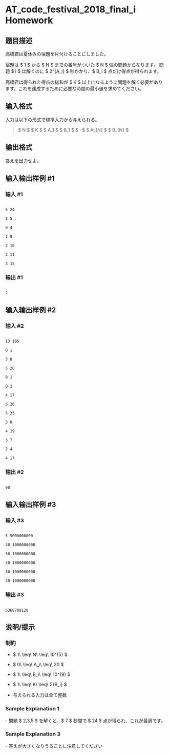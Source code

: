 # AT_code_festival_2018_final_i Homework

## 题目描述

[problemUrl]: https://atcoder.jp/contests/code-festival-2018-final/tasks/code_festival_2018_final_i

高橋君は夏休みの宿題を片付けることにしました。

宿題は $ 1 $ から $ N $ までの番号がついた $ N $ 個の問題からなります。 問題 $ i $ は解くのに $ 2^{A_i} $ 秒かかり、$ B_i $ 点だけ得点が得られます。

高橋君は得られた得点の総和が $ K $ 以上になるように問題を解く必要があります。これを達成するために必要な時間の最小値を求めてください。

## 输入格式

入力は以下の形式で標準入力から与えられる。

> $ N $ $ K $ $ A_1 $ $ B_1 $ $ : $ $ A_{N} $ $ B_{N} $

## 输出格式

答えを出力せよ。

## 输入输出样例 #1

### 输入 #1

```
6 24
1 5
0 4
1 9
2 10
2 11
3 15
```

### 输出 #1

```
7
```

## 输入输出样例 #2

### 输入 #2

```
13 105
0 1
3 8
5 28
0 1
0 2
4 17
5 26
5 33
3 8
4 19
3 7
2 4
4 17
```

### 输出 #2

```
98
```

## 输入输出样例 #3

### 输入 #3

```
5 5000000000
30 1000000000
30 1000000000
30 1000000000
30 1000000000
30 1000000000
```

### 输出 #3

```
5368709120
```

## 说明/提示

### 制約

- $ 1\ \leq\ N\ \leq\ 10^{5} $
- $ 0\ \leq\ A_i\ \leq\ 30 $
- $ 1\ \leq\ B_i\ \leq\ 10^{9} $
- $ 1\ \leq\ K\ \leq\ Σ{B_i} $
- 与えられる入力は全て整数

### Sample Explanation 1

\- 問題 $ 2,3,5 $ を解くと、$ 7 $ 秒間で $ 24 $ 点が得られ、これが最適です。

### Sample Explanation 3

\- 答えが大きくなりうることに注意してください